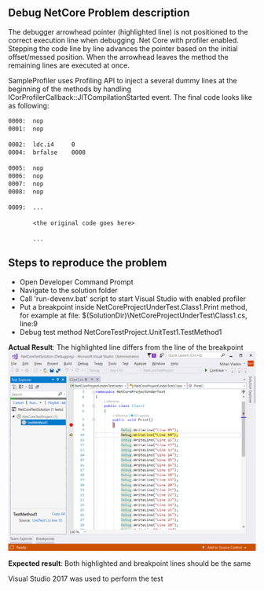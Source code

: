 ## Debug NetCore Problem description
The debugger arrowhead pointer (highlighted line) is not positioned to the correct execution line when debugging .Net Core with profiler enabled. 
Stepping the code line by line advances the pointer based on the initial offset/messed position. 
When the arrowhead leaves the method the remaining lines are executed at once.

SampleProfiler uses Profiling API to inject a several dummy lines at the beginning of the methods by handling ICorProfilerCallback::JITCompilationStarted event. The final code looks like as following:

```
0000:  nop
0001:  nop

0002:  ldc.i4     0 
0004:  brfalse    0008

0005:  nop
0006:  nop
0007:  nop
0008:  nop

0009:  ...

       <the original code goes here>

       ...        
```

## Steps to reproduce the problem
- Open Developer Command Prompt
- Navigate to the solution folder
- Call 'run-devenv.bat' script to start Visual Studio with enabled profiler
- Put a breakpoint inside NetCoreProjectUnderTest.Class1.Print method, for example at file: $(SolutionDir)\NetCoreProjectUnderTest\Class1.cs, line:9
- Debug test method NetCoreTestProject.UnitTest1.TestMethod1

**Actual Result**:
The highlighted line differs from the line of the breakpoint
![Actual result](images/DebugProblem.png)

**Expected result**:
Both highlighted and breakpoint lines should be the same 

Visual Studio 2017 was used to perform the test
